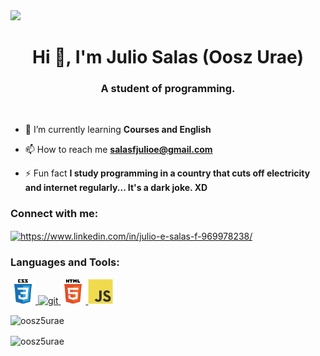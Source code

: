 <img src="https://pbs.twimg.com/profile_banners/2175604884/1656207879/1500x500">
<h1 align="center">Hi 👋, I'm Julio Salas (Oosz Urae)</h1>
<h3 align="center">A student of programming.</h3>

<p align="left"> <a href="https://twitter.com/" target="blank"><img src="https://img.shields.io/twitter/follow/?logo=twitter&style=for-the-badge" alt="" /></a> </p>

- 🌱 I’m currently learning **Courses and English**

- 📫 How to reach me **salasfjulioe@gmail.com**

- ⚡ Fun fact **I study programming in a country that cuts off electricity and internet regularly... It's a dark joke. XD**

<h3 align="left">Connect with me:</h3>
<p align="left">
<a href="https://linkedin.com/in/https://www.linkedin.com/in/julio-e-salas-f-969978238/" target="blank"><img align="center" src="https://raw.githubusercontent.com/rahuldkjain/github-profile-readme-generator/master/src/images/icons/Social/linked-in-alt.svg" alt="https://www.linkedin.com/in/julio-e-salas-f-969978238/" height="30" width="40" /></a>
</p>

<h3 align="left">Languages and Tools:</h3>
<p align="left"> <a href="https://www.w3schools.com/css/" target="_blank" rel="noreferrer"> <img src="https://raw.githubusercontent.com/devicons/devicon/master/icons/css3/css3-original-wordmark.svg" alt="css3" width="40" height="40"/> </a> <a href="https://git-scm.com/" target="_blank" rel="noreferrer"> <img src="https://www.vectorlogo.zone/logos/git-scm/git-scm-icon.svg" alt="git" width="40" height="40"/> </a> <a href="https://www.w3.org/html/" target="_blank" rel="noreferrer"> <img src="https://raw.githubusercontent.com/devicons/devicon/master/icons/html5/html5-original-wordmark.svg" alt="html5" width="40" height="40"/> </a> <a href="https://developer.mozilla.org/en-US/docs/Web/JavaScript" target="_blank" rel="noreferrer"> <img src="https://raw.githubusercontent.com/devicons/devicon/master/icons/javascript/javascript-original.svg" alt="javascript" width="40" height="40"/> </a> </p>

<p><img align="center" src="https://github-readme-stats.vercel.app/api/top-langs?username=oosz5urae&show_icons=true&locale=en&layout=compact" alt="oosz5urae" /></p>

<p><img align="center" src="https://github-readme-streak-stats.herokuapp.com/?user=oosz5urae&" alt="oosz5urae" /></p>
